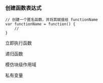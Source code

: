 ### 创建函数表达式
```
// 创建一个匿名函数，并将其赋值给 functionName 
var functionName = function() {
    //
}
```

立即执行函数

递归函数

模仿块级作用域

私有变量